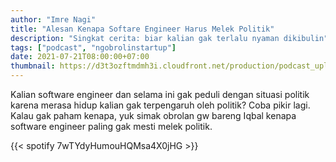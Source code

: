 ```yaml
---
author: "Imre Nagi"
title: "Alesan Kenapa Softare Engineer Harus Melek Politik"
description: "Singkat cerita: biar kalian gak terlalu nyaman dikibulin"
tags: ["podcast", "ngobrolinstartup"]
date: 2021-07-21T08:00:00+07:00
thumbnail: https://d3t3ozftmdmh3i.cloudfront.net/production/podcast_uploaded_episode400/1428780/1428780-1626829508063-e1b733f51474d.jpg
---
```


Kalian software engineer dan selama ini gak peduli dengan situasi politik karena merasa hidup kalian gak terpengaruh oleh politik? Coba pikir lagi. Kalau gak paham kenapa, yuk simak obrolan gw bareng Iqbal kenapa software engineer paling gak mesti melek politik.

{{< spotify 7wTYdyHumouHQMsa4X0jHG >}}
